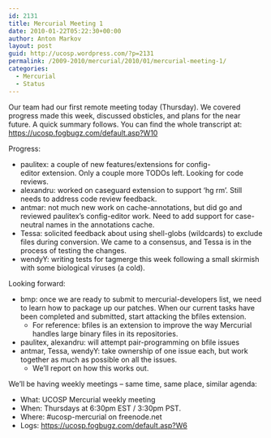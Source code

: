 ```yaml
---
id: 2131
title: Mercurial Meeting 1
date: 2010-01-22T05:22:30+00:00
author: Anton Markov
layout: post
guid: http://ucosp.wordpress.com/?p=2131
permalink: /2009-2010/mercurial/2010/01/mercurial-meeting-1/
categories:
  - Mercurial
  - Status
---
```

Our team had our first remote meeting today (Thursday). We covered progress made this week, discussed obsticles, and plans for the near future. A quick summary follows. You can find the whole transcript at: <https://ucosp.fogbugz.com/default.asp?W10>

Progress:

  * paulitex: a couple of new features/extensions for config-editor extension. Only a couple more TODOs left. Looking for code reviews.
  * alexandru: worked on caseguard extension to support &#8216;hg rm&#8217;. Still needs to address code review feedback.
  * antmar: not much new work on cache-annotations, but did go and reviewed paulitex&#8217;s config-editor work. Need to add support for case-neutral names in the annotations cache.
  * Tessa: solicited feedback about using shell-globs (wildcards) to exclude files during conversion. We came to a consensus, and Tessa is in the process of testing the changes.
  * wendyY: writing tests for tagmerge this week following a small skirmish with some biological viruses (a cold).

Looking forward:

  * bmp: once we are ready to submit to mercurial-developers list, we need to learn how to package up our patches. When our current tasks have been completed and submitted, start attacking the bfiles extension. 
      * For reference: bfiles is an extension to improve the way Mercurial handles large binary files in its repositories.
  * paulitex, alexandru: will attempt pair-programming on bfile issues
  * antmar, Tessa, wendyY: take ownership of one issue each, but work together as much as possible on all the issues. 
      * We&#8217;ll report on how this works out.

We&#8217;ll be having weekly meetings &#8211; same time, same place, similar agenda:

  * What: UCOSP Mercurial weekly meeting
  * When: Thursdays at 6:30pm EST / 3:30pm PST.
  * Where: #ucosp-mercurial on freenode.net
  * Logs: <https://ucosp.fogbugz.com/default.asp?W6>